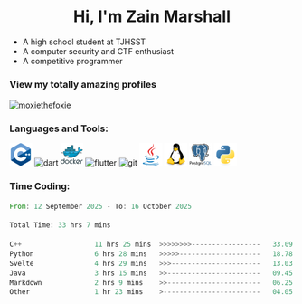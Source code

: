 <h1 align="center">Hi, I'm Zain Marshall</h1>

* A high school student at TJHSST
* A computer security and CTF enthusiast 
* A competitive programmer
 


<h3 align="left">View my totally amazing profiles</h3>
<p align="left">
<a href="https://codeforces.com/profile/moxiethefoxie" target="blank"><img align="center" src="https://raw.githubusercontent.com/rahuldkjain/github-profile-readme-generator/master/src/images/icons/Social/codeforces.svg" alt="moxiethefoxie" height="30" width="40" /></a>
</p>

<h3 align="left">Languages and Tools:</h3>
<p align="left"> <img src="https://raw.githubusercontent.com/devicons/devicon/master/icons/cplusplus/cplusplus-original.svg" alt="cplusplus" width="40" height="40"/> </a> 
<img src="https://www.vectorlogo.zone/logos/dartlang/dartlang-icon.svg" alt="dart" width="40" height="40"/> </a>  <img src="https://raw.githubusercontent.com/devicons/devicon/master/icons/docker/docker-original-wordmark.svg" alt="docker" width="40" height="40"/> </a><img src="https://www.vectorlogo.zone/logos/flutterio/flutterio-icon.svg" alt="flutter" width="40" height="40"/> </a> <img src="https://www.vectorlogo.zone/logos/git-scm/git-scm-icon.svg" alt="git" width="40" height="40"/> </a>  <img src="https://raw.githubusercontent.com/devicons/devicon/master/icons/java/java-original.svg" alt="java" width="40" height="40"/> </a> 
<img src="https://raw.githubusercontent.com/devicons/devicon/master/icons/linux/linux-original.svg" alt="linux" width="40" height="40"/> </a>  <img src="https://raw.githubusercontent.com/devicons/devicon/master/icons/postgresql/postgresql-original-wordmark.svg" alt="postgresql" width="40" height="40"/> </a> <img src="https://raw.githubusercontent.com/devicons/devicon/master/icons/python/python-original.svg" alt="python" width="40" height="40"/> </a> </p>

<h3 align="left">Time Coding: </h3>
<!--START_SECTION:waka-->

```rust
From: 12 September 2025 - To: 16 October 2025

Total Time: 33 hrs 7 mins

C++                  11 hrs 25 mins  >>>>>>>>-----------------   33.09 %
Python               6 hrs 28 mins   >>>>>--------------------   18.78 %
Svelte               4 hrs 29 mins   >>>----------------------   13.03 %
Java                 3 hrs 15 mins   >>-----------------------   09.45 %
Markdown             2 hrs 9 mins    >>-----------------------   06.25 %
Other                1 hr 23 mins    >------------------------   04.05 %
```

<!--END_SECTION:waka-->
